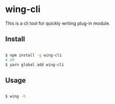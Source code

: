 # wing-cli

This is a cli tool for quickly writing plug-in module.

## Install

```bash

$ npm install -g wing-cli
# OR
$ yarn global add wing-cli
```

## Usage

```bash

$ wing -h
```
